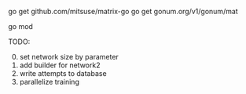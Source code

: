 go get github.com/mitsuse/matrix-go
go get gonum.org/v1/gonum/mat

go mod

TODO:

0. set network size by parameter
0. add builder for network2
0. write attempts to database
0. parallelize training